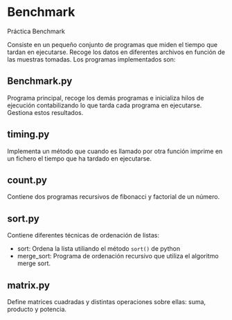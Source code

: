 # Benchmark
Práctica Benchmark

Consiste en un pequeño conjunto de programas que miden el tiempo que tardan en ejecutarse. Recoge los datos en diferentes archivos en función de las muestras tomadas.
Los programas implementados son:

## Benchmark.py
Programa principal, recoge los demás programas e inicializa hilos de ejecución contabilizando lo que tarda cada programa en ejecutarse. Gestiona estos resultados.

## timing.py
Implementa un método que cuando es llamado por otra función imprime en un fichero el tiempo que ha tardado en ejecutarse.

## count.py
Contiene dos programas recursivos de fibonacci y factorial de un número.

## sort.py
Contiene diferentes técnicas de ordenación de listas:
* sort: Ordena la lista utiliando el método `sort()` de python
* merge_sort: Programa de ordenación recursivo que utiliza el algoritmo merge sort.

## matrix.py
Define matrices cuadradas y distintas operaciones sobre ellas: suma, producto y potencia.
